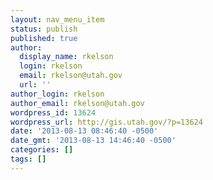 ```yaml
---
layout: nav_menu_item
status: publish
published: true
author:
  display_name: rkelson
  login: rkelson
  email: rkelson@utah.gov
  url: ''
author_login: rkelson
author_email: rkelson@utah.gov
wordpress_id: 13624
wordpress_url: http://gis.utah.gov/?p=13624
date: '2013-08-13 08:46:40 -0500'
date_gmt: '2013-08-13 14:46:40 -0500'
categories: []
tags: []
---
```


